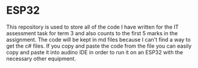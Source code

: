 # ESP32
This repository is used to store all of the code I have written for the IT assessment task for term 3 and also counts to the first 5 marks in the assignment. The code will be kept in md files because I can't find a way to get the c# files. If you copy and paste the code from the file you can easily copy and paste it into audino IDE in order to run it on an ESP32 with the necessary other equipment.
